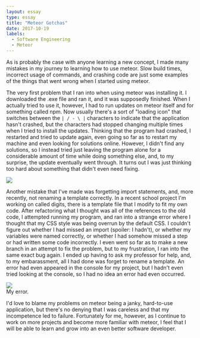 ```yaml
---
layout: essay
type: essay
title: "Meteor Gotchas"
date: 2017-10-19
labels:
  - Software Engineering
  - Meteor
---
```



As is probably the case with anyone learning a new concept, I made many mistakes in my journey to learning how to use meteor. Slow build times, incorrect usage of commands, and crashing code are just some examples of the things that went wrong when I started using meteor. 

The very first problem that I ran into when using meteor was installing it. I downloaded the .exe file and ran it, and it was supposedly finished. When I actually tried to use it, however, I had to run updates on meteor itself and for something called npm. Now usually there's a sort of "loading icon" that switches between the ```| / - \ |``` characters to indicate that the application hasn't crashed, but the characters had stopped changing multiple times when I tried to install the updates. Thinking that the program had crashed, I restarted and tried to update again, even going so far as to restart my machine and even looking for solutions online. However, I didn't find any solutions, so I instead tried just leaving the program alone for a considerable amount of time while doing something else, and, to my surprise, the update eventually went through. It turns out I was just thinking too hard about something that didn't even need fixing. 

<img class = "ui fluid image" src = "https://i.imgur.com/2K0FmEV.png">

Another mistake that I've made was forgetting import statements, and, more recently, not renaming a template correctly. In a recent school project I'm working on called digits, there is a template file that I modify to fit my own code. After refactoring what I thought was all of the references to the old code, I attempted running my program, and ran into a strange error where I thought that my CSS style was being overrun by the default CSS. I couldn't figure out whether I had missed an import (spoiler: I hadn't), or whether my variables were named correctly, or whether I had somehow missed a step or had written some code incorrectly. I even went so far as to make a new branch in an attempt to fix the problem, but to my frustration, I ran into the same exact bug again. I ended up having to ask my professor for help, and, to my embarassment, all I had done was forget to rename a template. An error had even appeared in the console for my project, but I hadn't even tried looking at the console, so I had no idea an error had even occurred. 

<img class = "ui fluid image" src = "https://files.slack.com/files-tmb/T624151AA-F7KTW1G5S-6604bef9a5/home-page-screen_1024.png">
<div class = "ui centered pointing label">My error.</div>

I'd love to blame my problems on meteor being a janky, hard-to-use application, but there's no denying that I was careless and that my incompetence led to failure. Fortunately for me, however, as I continue to work on more projects and become more familiar with meteor, I feel that I will be able to learn and grow into an even better software developer.
